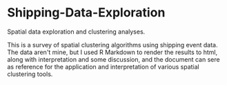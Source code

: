 # Shipping-Data-Exploration
Spatial data exploration and clustering analyses.


This is a survey of spatial clustering algorithms using shipping event data.  The data aren't mine, but I used R Markdown to render the results to html, along with interpretation and some discussion, and the document can sere as reference for the application and interpretation of various spatial clustering tools.
